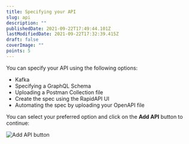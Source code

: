 ```yaml
---
title: Specifying your API
slug: api
description: ""
publishedDate: 2021-09-22T17:49:44.101Z
lastModifiedDate: 2021-09-22T17:32:39.415Z
draft: false
coverImage: ""
points: 5
---
```


You can specify your API using the following options:

- Kafka
- Specifying a GraphQL Schema
- Uploading a Postman Collection file
- Create the spec using the RapidAPI UI
- Automating the spec by uploading your OpenAPI file

You can select your preferred option and click on the **Add API** button to continue:

![Add API button](https://raw.githubusercontent.com/RapidAPI/DevRel-Stack-Data/improve/update-learn-content/learn/courses/learn-rapidapi-hub-provider/images/image3.png)
